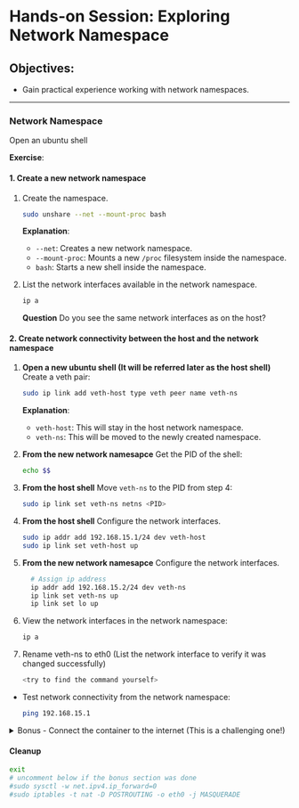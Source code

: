 # Hands-on Session: Exploring Network Namespace

## Objectives:
- Gain practical experience working with network namespaces.

---

### Network Namespace
Open an ubuntu shell

**Exercise**:

#### 1. Create a new network namespace
1. Create the  namespace.
   ```bash
   sudo unshare --net --mount-proc bash
   ```
   **Explanation**:
    - `--net`: Creates a new network namespace.
    - `--mount-proc`: Mounts a new `/proc` filesystem inside the namespace.
    - `bash`: Starts a new shell inside the namespace.

2. List the network interfaces available in the network namespace.
   ```bash
   ip a
   ```  
   **Question** Do you see the same network interfaces as on the host?

#### 2. Create network connectivity between the host and the network namespace
1. **Open a new ubuntu shell (It will be referred later as the host shell)** Create a veth pair:
   ```bash
   sudo ip link add veth-host type veth peer name veth-ns
   ```

   **Explanation**:
    - `veth-host`: This will stay in the host network namespace.
    - `veth-ns`: This will be moved to the newly created namespace.

2. **From the new network namesapce** Get the PID of the shell:
   ```bash
   echo $$
   ```

3. **From the host shell** Move `veth-ns` to the PID from step 4:
   ```bash
   sudo ip link set veth-ns netns <PID>
   ```

4. **From the host shell** Configure the network interfaces.
   ```bash
   sudo ip addr add 192.168.15.1/24 dev veth-host
   sudo ip link set veth-host up
   ```
5. **From the new network namesapce** Configure the network interfaces.
   ```bash
     # Assign ip address
     ip addr add 192.168.15.2/24 dev veth-ns
     ip link set veth-ns up
     ip link set lo up
   ```
6. View the network interfaces in the network namespace:
   ```bash
   ip a
   ```
7. Rename veth-ns to eth0 (List the network interface to verify it was changed successfully)
   ```bash
   <try to find the command yourself>
   ```

- Test network connectivity from the network namespace:
   ```bash
   ping 192.168.15.1
   ```


<details>
  <summary>Bonus - Connect the container to the internet (This is a challenging one!)</summary>

- Setup the host:
   - **From the host shell**:
      ```bash
      sudo apt install iptables
      sudo sysctl -w net.ipv4.ip_forward=1
      sudo iptables -t nat -A POSTROUTING -o eth0 -j MASQUERADE
      ```
   <details>
     <summary>Add the missing command to the network namespace</summary>

  - **Inside the network namespace**
      ```bash
      <Put the missing command. if you give up you can find the command in the next section :)>
      ```
   </details>
   <details>
     <summary>Reveal the answer</summary>

   - **Inside the network namespace**
       ```bash
       ip route add default via 192.168.15.1
       ```
   </details>

2. **From the new network namesapce** Check connectivity to the internet:
    ```bash
    curl https://httpbin.org/ip
    ```
</details>

#### Cleanup

   ```bash
   exit
   # uncomment below if the bonus section was done
   #sudo sysctl -w net.ipv4.ip_forward=0
   #sudo iptables -t nat -D POSTROUTING -o eth0 -j MASQUERADE
   ```


